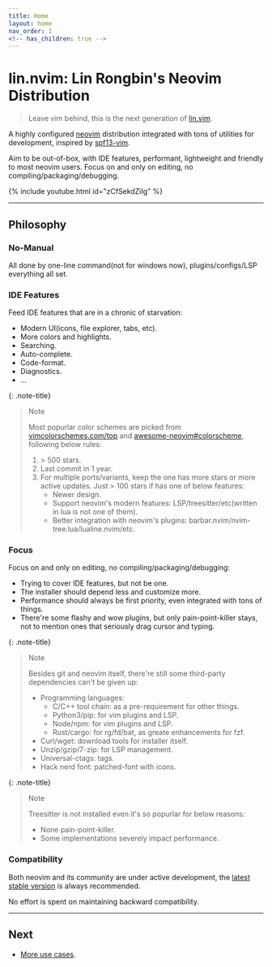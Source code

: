 ```yaml
---
title: Home
layout: home
nav_order: 1
<!-- has_children: true -->
---
```


# lin.nvim: Lin Rongbin's Neovim Distribution

> Leave vim behind, this is the next generation of [lin.vim](https://github.com/linrongbin16/lin.vim).

A highly configured [neovim](https://neovim.io/) distribution integrated with tons of utilities for development, inspired by [spf13-vim](https://github.com/spf13/spf13-vim).

Aim to be out-of-box, with IDE features, performant, lightweight and friendly to most neovim users. Focus on and only on editing, no compiling/packaging/debugging.

{% include youtube.html id="zCfSekdZiIg" %}

---

## Philosophy

### No-Manual

All done by one-line command(not for windows now), plugins/configs/LSP everything all set.

### IDE Features

Feed IDE features that are in a chronic of starvation:

- Modern UI(icons, file explorer, tabs, etc).
- More colors and highlights.
- Searching.
- Auto-complete.
- Code-format.
- Diagnostics.
- ...

{: .note-title}

> Note
>
> Most popurlar color schemes are picked from [vimcolorschemes.com/top](https://vimcolorschemes.com/top) and [awesome-neovim#colorscheme](https://www.trackawesomelist.com/rockerBOO/awesome-neovim/readme/#colorscheme), following below rules:
>
> 1. &gt; 500 stars.
> 2. Last commit in 1 year.
> 3. For multiple ports/variants, keep the one has more stars or more active updates. Just &gt; 100 stars if has one of below features:
>    - Newer design.
>    - Support neovim's modern features: LSP/treesitter/etc(written in lua is not one of them).
>    - Better integration with neovim's plugins: barbar.nvim/nvim-tree.lua/lualine.nvim/etc.

### Focus

Focus on and only on editing, no compiling/packaging/debugging:

- Trying to cover IDE features, but not be one.
- The installer should depend less and customize more.
- Performance should always be first priority, even integrated with tons of things.
- There're some flashy and wow plugins, but only pain-point-killer stays, not to mention ones that seriously drag cursor and typing.

{: .note-title}

> Note
>
> Besides git and neovim itself, there're still some third-party dependencies can't be given up:
>
> - Programming languages:
>   - C/C++ tool chain: as a pre-requirement for other things.
>   - Python3/pip: for vim plugins and LSP.
>   - Node/npm: for vim plugins and LSP.
>   - Rust/cargo: for rg/fd/bat, as greate enhancements for fzf.
> - Curl/wget: download tools for installer itself.
> - Unzip/gzip/7-zip: for LSP management.
> - Universal-ctags: tags.
> - Hack nerd font: patched-font with icons.

{: .note-title}

> Note
>
> Treesitter is not installed even it's so popurlar for below reasons:
>
> - None pain-point-killer.
> - Some implementations severely impact performance.

### Compatibility

Both neovim and its community are under active development, the [latest stable version](https://github.com/neovim/neovim/wiki/Installing-Neovim) is always recommended.

No effort is spent on maintaining backward compatibility.

---

## Next

- [More use cases](/lin.nvim.dev/demo).
